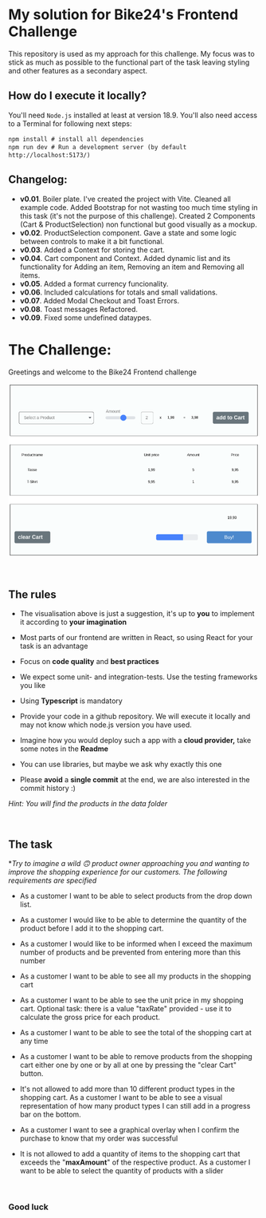 # My solution for Bike24's Frontend Challenge
This repository is used as my approach for this challenge. My focus was to stick as much as possible to the functional part of the task leaving styling and other features as a secondary aspect.


## How do I execute it locally?

You'll need `Node.js` installed at least at version 18.9. You'll also need access to a Terminal for following next steps:

```
npm install # install all dependencies
npm run dev # Run a development server (by default http://localhost:5173/)
```


## Changelog:

- **v0.01**. Boiler plate. I've created the project with Vite. Cleaned all example code. Added Bootstrap for not wasting too much time styling in this task (it's not the purpose of this challenge). Created 2 Components (Cart & ProductSelection) non functional but good visually as a mockup.
- **v0.02**. ProductSelection component. Gave a state and some logic between controls to make it a bit functional. 
- **v0.03**. Added a Context for storing the cart.
- **v0.04**. Cart component and Context. Added dynamic list and its functionality for Adding an item, Removing an item and Removing all items.
- **v0.05**. Added a format currency funcionality.
- **v0.06**. Included calculations for totals and small validations.
- **v0.07**. Added Modal Checkout and Toast Errors.
- **v0.08**. Toast messages Refactored.
- **v0.09**. Fixed some undefined dataypes.


# The Challenge:
Greetings and welcome to the Bike24 Frontend challenge

![UI example](https://github.com/Bike24/FrontendCodingChallenge/blob/main/assets/ui_example.png?raw=true)

&nbsp;
&nbsp;

## The rules
-   The visualisation above is just a suggestion, it's up to **you** to implement it according to **your imagination**

-   Most parts of our frontend are written in React, so using React for your task is an advantage 

-   Focus on **code quality** and **best practices**

-   We expect some unit- and integration-tests. Use the testing frameworks you like

-   Using **Typescript** is mandatory

-   Provide your code in a github repository. We will execute it locally and may not know which node.js version you have used.

-   Imagine how you would deploy such a app with a **cloud provider,** take some notes in the **Readme**

-   You can use libraries, but maybe we ask why exactly this one

-   Please **avoid** a **single commit** at the end, we are also interested in the commit history :)

_Hint: You will find the products in the data folder_ 

&nbsp;
&nbsp;


## The task

**Try to imagine a wild :upside_down_face: product owner approaching you and wanting to improve the shopping experience for our customers. The following requirements are specified*

-   As a customer I want to be able to select products from the drop down list.

-   As a customer I would like to be able to determine the quantity of the product before I add it to the shopping cart.

-   As a customer I would like to be informed when I exceed the maximum number of products and be prevented from entering more than this number

-   As a customer I want to be able to see all my products in the shopping cart

-   As a customer I want to be able to see the unit price in my shopping cart. Optional task: there is a value "taxRate" provided - use it to calculate the gross price for each product.

-   As a customer I want to be able to see the total of the shopping cart at any time

-   As a customer I want to be able to remove products from the shopping cart either one by one or by all at one by pressing the "clear Cart" button.

-   It's not allowed to add more than 10 different product types in the shopping cart. As a customer I want to be able to see a visual representation of how many product types I can still add in a progress bar on the bottom.

-   As a customer I want to see a graphical overlay when I confirm the purchase to know that my order was successful

-   It is not allowed to add a quantity of items to the shopping cart that exceeds the "**maxAmount**" of the respective product. As a customer I want to be able to select the quantity of products with a slider
 
 
&nbsp;
&nbsp;
&nbsp;


### Good luck

